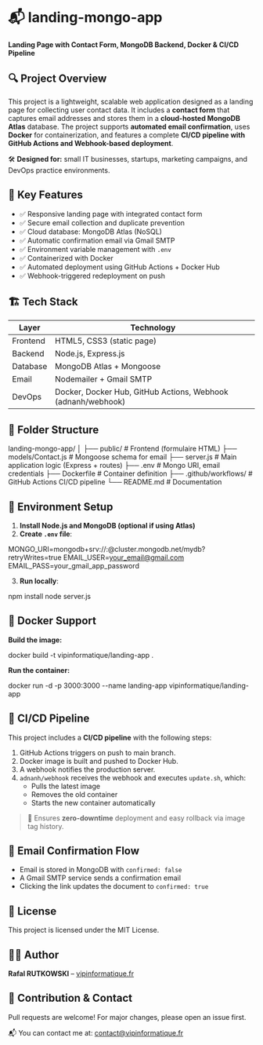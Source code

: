 # 📬 landing-mongo-app

**Landing Page with Contact Form, MongoDB Backend, Docker & CI/CD Pipeline**


## 🔍 Project Overview

This project is a lightweight, scalable web application designed as a landing page for collecting user contact data. It includes a **contact form** that captures email addresses and stores them in a **cloud-hosted MongoDB Atlas** database. The project supports **automated email confirmation**, uses **Docker** for containerization, and features a complete **CI/CD pipeline with GitHub Actions and Webhook-based deployment**.

🛠️ **Designed for:** small IT businesses, startups, marketing campaigns, and DevOps practice environments.

## 🚀 Key Features

- ✅ Responsive landing page with integrated contact form  
- ✅ Secure email collection and duplicate prevention  
- ✅ Cloud database: MongoDB Atlas (NoSQL)  
- ✅ Automatic confirmation email via Gmail SMTP  
- ✅ Environment variable management with `.env`  
- ✅ Containerized with Docker  
- ✅ Automated deployment using GitHub Actions + Docker Hub  
- ✅ Webhook-triggered redeployment on push  


## 🏗️ Tech Stack

| Layer       | Technology                 |
|-------------|-----------------------------|
| Frontend    | HTML5, CSS3 (static page)   |
| Backend     | Node.js, Express.js         |
| Database    | MongoDB Atlas + Mongoose    |
| Email       | Nodemailer + Gmail SMTP     |
| DevOps      | Docker, Docker Hub, GitHub Actions, Webhook (adnanh/webhook) |


## 🧾 Folder Structure


landing-mongo-app/
│
├── public/                # Frontend (formulaire HTML)
├── models/Contact.js      # Mongoose schema for email
├── server.js              # Main application logic (Express + routes)
├── .env                   # Mongo URI, email credentials
├── Dockerfile             # Container definition
├── .github/workflows/     # GitHub Actions CI/CD pipeline
└── README.md              # Documentation


## 🧪 Environment Setup

1. **Install Node.js and MongoDB (optional if using Atlas)**
2. **Create `.env` file**:


MONGO_URI=mongodb+srv://<username>:<password>@cluster.mongodb.net/mydb?retryWrites=true
EMAIL_USER=your_email@gmail.com
EMAIL_PASS=your_gmail_app_password


3. **Run locally**:

npm install
node server.js


## 🐳 Docker Support

**Build the image:**

docker build -t vipinformatique/landing-app .


**Run the container:**

docker run -d -p 3000:3000 --name landing-app vipinformatique/landing-app


## 🔁 CI/CD Pipeline

This project includes a **CI/CD pipeline** with the following steps:

1. GitHub Actions triggers on push to main branch.  
2. Docker image is built and pushed to Docker Hub.  
3. A webhook notifies the production server.  
4. `adnanh/webhook` receives the webhook and executes `update.sh`, which:  
   - Pulls the latest image  
   - Removes the old container  
   - Starts the new container automatically  

> 🧠 Ensures **zero-downtime** deployment and easy rollback via image tag history.


## 📧 Email Confirmation Flow

- Email is stored in MongoDB with `confirmed: false`  
- A Gmail SMTP service sends a confirmation email  
- Clicking the link updates the document to `confirmed: true`


## 📜 License

This project is licensed under the MIT License.


## 👨‍💻 Author

**Rafal RUTKOWSKI** – [vipinformatique.fr](https://vipinformatique.fr)


## 📎 Contribution & Contact

Pull requests are welcome! For major changes, please open an issue first.

📬 You can contact me at: [contact@vipinformatique.fr](mailto:contact@vipinformatique.fr)
